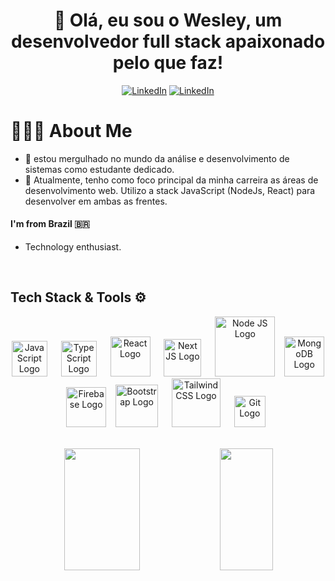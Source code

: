 <h1 align="center">
 👋  Olá, eu sou o Wesley, um desenvolvedor full stack apaixonado pelo que faz! 
</h1>

<div align="center">
  
 [![LinkedIn](https://img.shields.io/badge/linkedin-%230077B5.svg?style=for-the-badge&logo=linkedin&logoColor=white)](https://www.linkedin.com/in/wesley-charles-522b6a264/)
 [![LinkedIn](https://img.shields.io/badge/Gmail-D14836?style=for-the-badge&logo=gmail&logoColor=white)](https://www.gmail.com/in/wesley-charles-522b6a264/)
</div>



# 👨🏻‍💻  About Me

* 🎯 estou mergulhado no mundo da análise e desenvolvimento de sistemas como estudante dedicado.
* 🚀 Atualmente, tenho como foco principal da minha carreira as áreas de desenvolvimento web. Utilizo a stack JavaScript (NodeJs, React) para desenvolver em ambas as frentes.

#### I'm from Brazil 🇧🇷

- Technology enthusiast.

<br>

## Tech Stack & Tools ⚙️
<p align="center">
  <img src="https://cdn.worldvectorlogo.com/logos/logo-javascript.svg" title="JavaScript" alt="JavaScript Logo" width="57" /> &emsp;
  <img src="https://cdn.worldvectorlogo.com/logos/typescript.svg" title="TypeScript" alt="TypeScript Logo" width="57" /> &emsp;
  <img src="https://brandlogos.net/wp-content/uploads/2020/09/react-logo.png" title="React JS" alt="React Logo" width="64" /> &emsp;
  <img src="https://cdn.worldvectorlogo.com/logos/next-js.svg" title="Next JS" alt="Next JS Logo" width="60"/> &emsp;
  <img src="https://cdn.worldvectorlogo.com/logos/nodejs-1.svg" title="Node JS" alt="Node JS Logo" width="96"/> &ensp;
  <img src="https://cdn.worldvectorlogo.com/logos/mongodb-icon-1.svg" title="MongoDB" alt="MongoDB Logo" width="64"/> &ensp;
 <img src="https://cdn.worldvectorlogo.com/logos/firebase-1.svg" title="Firebase" alt="Firebase Logo" width="64"/> &ensp;
  <img src="https://cdn.worldvectorlogo.com/logos/bootstrap-5-1.svg" title="Bootstrap" alt="Bootstrap Logo" width="68" /> &emsp;
  <img src="https://cdn.worldvectorlogo.com/logos/tailwindcss.svg" title="Tailwind CSS" alt="Tailwind CSS Logo" width="78" /> &emsp;
  <img src="https://cdn.worldvectorlogo.com/logos/git-icon.svg" title="Git" alt="Git Logo" width="50"/> &emsp;
</p>
 
 <br>

</div>


<div align="center">  
  <img width="49%" height="195px" src="https://github-readme-stats.vercel.app/api?username=B00rges&show_icons=true&count_private=true&title_color=80F7D4&icon_color=9d00ff&text_color=c9d1d9&bg_color=0d1117&border_color=fff0" /> 
  
  <img width="41%" height="195px" src="https://github-readme-stats.vercel.app/api/top-langs/?username=B00rges&layout=compact&title_color=80F7D4&text_color=fff&bg_color=0d1117&border_color=fff0" />
</div>

<br>






